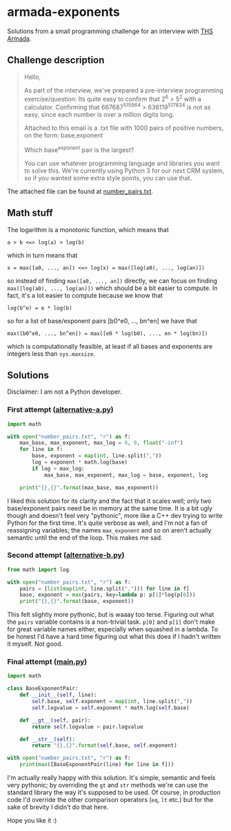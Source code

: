 # armada-exponents
Solutions from a small programming challenge for an interview with [THS Armada](http://armada.nu).

## Challenge description
> Hello,
>
> As part of the interview, we've prepared a pre-interview programming exercise/question:
> Its quite easy to confirm that 2<sup>6</sup> > 5<sup>2</sup> with a calculator. Confirming that 667687<sup>515964</sup> > 636119<sup>517834</sup> is not as easy, since each number is over a million digits long.
>
> Attached to this email is a .txt file with 1000 pairs of positive numbers, on the form: base,exponent
>
> Which base<sup>exponent</sup> pair is the largest?
>
> You can use whatever programming language and libraries you want to solve this. We're currently using Python 3 for our next CRM system, so if you wanted some extra style points, you can use that.

The attached file can be found at [number_pairs.txt](number_pairs.txt).

## Math stuff
The logarithm is a monotonic function, which means that

    a > b <=> log(a) > log(b)

which in turn means that

    x = max([a0, ..., an]) <=> log(x) = max([log(a0), ..., log(an)])
    
so instead of finding `max([a0, ..., an])` directly, we can focus on finding `max([log(a0), ..., log(an)])` which should be a bit easier to compute. In fact, it's a lot easier to compute because we know that

    log(b^e) = e * log(b)

so for a list of base/exponent pairs [b0^e0, ..., bn^en] we have that

    max([b0^e0, ..., bn^en]) = max([e0 * log(b0), ..., en * log(bn)])

which is computationally feasible, at least if all bases and exponents are integers less than `sys.maxsize`.

## Solutions
Disclaimer: I am not a Python developer.

### First attempt ([alternative-a.py](alternative-a.py))
```Python
import math

with open("number_pairs.txt", "r") as f:
    max_base, max_exponent, max_log = 0, 0, float("-inf")
    for line in f:
        base, exponent = map(int, line.split(","))
        log = exponent * math.log(base)
        if log > max_log:
            max_base, max_exponent, max_log = base, exponent, log

    print("{},{}".format(max_base, max_exponent))
```
I liked this solution for its clarity and the fact that it scales well; only two base/exponent pairs need be in memory at the same time. It is a bit ugly though and doesn't feel very "pythonic", more like a C++ dev trying to write Python for the first time. It's quite verbose as well, and I'm not a fan of reassigning variables; the names `max_exponent` and so on aren't actually semantic until the end of the loop. This makes me sad.

### Second attempt ([alternative-b.py](alternative-b.py))
```Python
from math import log

with open("number_pairs.txt", "r") as f:
    pairs = [list(map(int, line.split(","))) for line in f]
    base, exponent = max(pairs, key=lambda p: p[1]*log(p[0]))
    print("{},{}".format(base, exponent))
```
This felt slightly more pythonic, but is waaay too terse. Figuring out what the `pairs` variable contains is a non-trivial task. `p[0]` and `p[1]` don't make for great variable names either, especially when squashed in a lambda. To be honest I'd have a hard time figuring out what this does if I hadn't written it myself. Not good.

### Final attempt ([main.py](main.py))
```Python
import math

class BaseExponentPair:
    def __init__(self, line):
        self.base, self.exponent = map(int, line.split(","))
        self.logvalue = self.exponent * math.log(self.base)

    def __gt__(self, pair):
        return self.logvalue > pair.logvalue

    def __str__(self):
        return "{},{}".format(self.base, self.exponent)

with open("number_pairs.txt", "r") as f:
    print(max([BaseExponentPair(line) for line in f]))
```
I'm actually really happy with this solution. It's simple, semantic and feels very pythonic; by overriding the `gt` and `str` methods we're can use the standard library the way it's supposed to be used. Of course, in production code I'd override the other comparison operators (`eq`, `lt` etc.) but for the sake of brevity I didn't do that here.

Hope you like it :)
